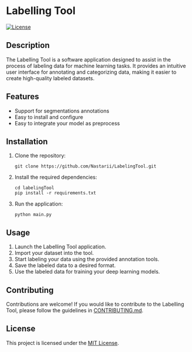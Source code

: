 # Labelling Tool

[![License](https://img.shields.io/badge/license-MIT-blue.svg)](https://opensource.org/licenses/MIT)

## Description

The Labelling Tool is a software application designed to assist in the process of labeling data for machine learning tasks. It provides an intuitive user interface for annotating and categorizing data, making it easier to create high-quality labeled datasets.

## Features

- Support for segmentations annotations
- Easy to install and configure
- Easy to integrate your model as preprocess

## Installation

1. Clone the repository:

    ```shell
    git clone https://github.com/Nastarii/LabelingTool.git
    ```

2. Install the required dependencies:

    ```shell
    cd labelingTool
    pip install -r requirements.txt
    ```

3. Run the application:

    ```shell
    python main.py
    ```

## Usage

1. Launch the Labelling Tool application.
2. Import your dataset into the tool.
3. Start labeling your data using the provided annotation tools.
4. Save the labeled data to a desired format.
5. Use the labeled data for training your deep learning models.

## Contributing

Contributions are welcome! If you would like to contribute to the Labelling Tool, please follow the guidelines in [CONTRIBUTING.md](CONTRIBUTING.md).

## License

This project is licensed under the [MIT License](LICENSE).